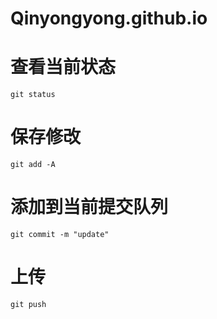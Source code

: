 # Qinyongyong.github.io

# 查看当前状态
`git status`

# 保存修改
`git add -A`

# 添加到当前提交队列
`git commit -m "update"`

# 上传
`git push`